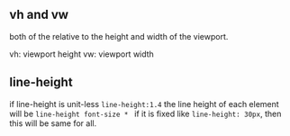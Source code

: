 ## vh and vw

both of the relative to the height and width of the viewport.

vh: viewport height
vw: viewport width

## line-height

if line-height is unit-less `line-height:1.4` the line height of each element will be `line-height font-size * `
if it is fixed like `line-height: 30px`, then this will be same for all.
